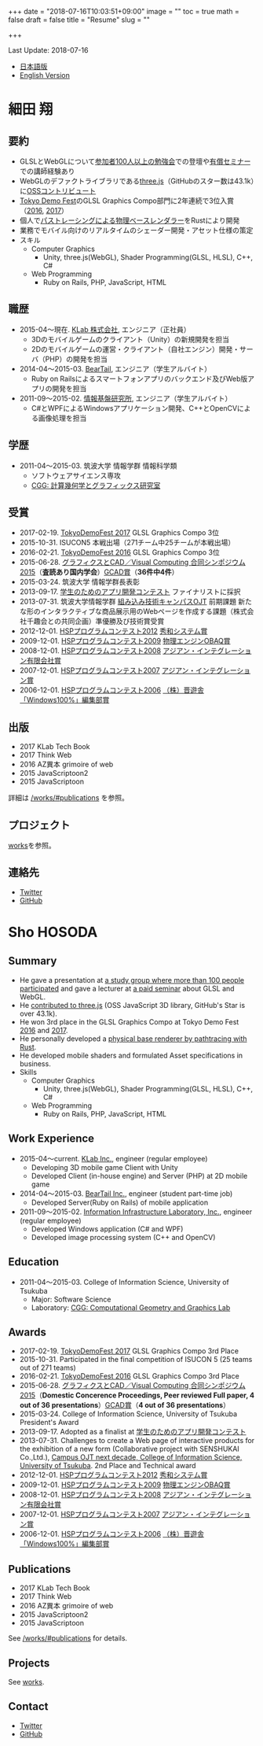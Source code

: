 +++
date = "2018-07-16T10:03:51+09:00"
image = ""
toc = true
math = false
draft = false
title = "Resume"
slug = ""

+++

Last Update: 2018-07-16

- [日本語版](#ja)
- [English Version](#en)

<h1 id="ja">細田 翔</h1>

## 要約

- GLSLとWebGLについて[参加者100人以上の勉強会](https://gam0022.net/blog/2016/02/16/glsl-tech/)での登壇や[有償セミナー](https://webgl.souhonzan.org/entry/?v=0703)での講師経験あり
- WebGLのデファクトライブラリである[three.js](https://github.com/mrdoob/three.js/)（GitHubのスター数は43.1k）に[OSSコントリビュート](https://github.com/mrdoob/three.js/pulls?q=is%3Apr+author%3Agam0022+is%3Aclosed)
- [Tokyo Demo Fest](http://tokyodemofest.jp)のGLSL Graphics Compo部門に2年連続で3位入賞（[2016](https://gam0022.net/blog/2016/02/24/tokyo-demo-fest/), [2017](https://gam0022.net/blog/2017/02/24/tdf2017/)）
- 個人で[パストレーシングによる物理ベースレンダラー](https://gam0022.net/blog/2017/10/02/rtcamp5/)をRustにより開発
- 業務でモバイル向けのリアルタイムのシェーダー開発・アセット仕様の策定
- スキル
    - Computer Graphics
        - Unity, three.js(WebGL), Shader Programming(GLSL, HLSL), C++, C#
    - Web Programming
        - Ruby on Rails, PHP, JavaScript, HTML

## 職歴

- 2015-04〜現在. [KLab 株式会社](http://www.klab.com/jp/), エンジニア（正社員）
  - 3Dのモバイルゲームのクライアント（Unity）の新規開発を担当
  - 2Dのモバイルゲームの運営・クライアント（自社エンジン）開発・サーバ（PHP）の開発を担当
- 2014-04〜2015-03. [BearTail](https://beartail.jp/), エンジニア（学生アルバイト）
  - Ruby on Railsによるスマートフォンアプリのバックエンド及びWeb版アプリの開発を担当
- 2011-09〜2015-02. [情報基盤研究所](http://www.iil-inc.com/index-j.html), エンジニア（学生アルバイト）
  - C#とWPFによるWindowsアプリケーション開発、C++とOpenCVによる画像処理を担当

## 学歴

- 2011-04〜2015-03. 筑波大学 情報学群 情報科学類
    - ソフトウェアサイエンス専攻
    - [CGG: 計算幾何学とグラフィックス研究室](http://www.cgg.cs.tsukuba.ac.jp/)

## 受賞

- 2017-02-19. [TokyoDemoFest 2017](http://tokyodemofest.jp/2017/?lang=ja) GLSL Graphics Compo 3位
- 2015-10-31. ISUCON5 本戦出場（271チーム中25チームが本戦出場）
- 2016-02-21. [TokyoDemoFest 2016](http://tokyodemofest.jp/2016/) GLSL Graphics Compo 3位
- 2015-06-28. [グラフィクスとCAD／Visual Computing 合同シンポジウム 2015](http://cgvi.jp/gcad/vc2015/)（**査読あり国内学会**）[GCAD賞](http://cgvi.jp/info/2017/06/05/bestpapers/#qd40ba36)（**36件中4件**）
- 2015-03-24. 筑波大学 情報学群長表彰
- 2013-09-17. [学生のためのアプリ開発コンテスト](http://acaric-valuator.com/event/studentappcontest2013/) ファイナリストに採択
- 2013-07-31. 筑波大学情報学群 [組み込み技術キャンパスOJT](http://inf.tsukuba.ac.jp/ET-COJT/) 前期課題 新たな形のインタラクティブな商品展示用のWebページを作成する課題（株式会社千趣会との共同企画）準優勝及び技術賞受賞
- 2012-12-01. [HSPプログラムコンテスト2012](http://hsp.tv/contest2012/) [秀和システム賞](http://hsp.tv/contest2012/cntst_fresult.html#313)
- 2009-12-01. [HSPプログラムコンテスト2009](http://hsp.tv/contest2009/) [物理エンジンOBAQ賞](http://hsp.tv/contest2009/cntst_fresult.html#120)
- 2008-12-01. [HSPプログラムコンテスト2008](http://hsp.tv/contest2008/) [アジアン・インテグレーション有限会社賞](http://hsp.tv/contest2008/cntst_fresult.html#95)
- 2007-12-01. [HSPプログラムコンテスト2007](http://hsp.tv/contest2007/) [アジアン・インテグレーション賞](http://hsp.tv/contest2007/cntst_fresult.html#180)
- 2006-12-01. [HSPプログラムコンテスト2006](http://hsp.tv/contest2006/) [（株）晋遊舎 「Windows100%」編集部賞](http://hsp.tv/contest2006/cntst_fresult.html#323)

## 出版

- 2017 KLab Tech Book
- 2017 Think Web
- 2016 AZ異本 grimoire of web
- 2015 JavaScriptoon2
- 2015 JavaScriptoon

詳細は [/works/#publications](/works/#publications) を参照。

## プロジェクト

[works](/works)を参照。

## 連絡先

- [Twitter](https://twitter.com/gam0022)
- [GitHub](http://github.com/gam0022)

<h1 id="en">Sho HOSODA</h1>

## Summary

- He gave a presentation at [a study group where more than 100 people participated](https://gam0022.net/blog/2016/02/16/glsl-tech/) and gave a lecturer at [a paid seminar](https://webgl.souhonzan.org/entry/?v=0703) about GLSL and WebGL.
- He [contributed to three.js](https://github.com/mrdoob/three.js/pulls?q=is%3Apr+author%3Agam0022+is%3Aclosed) (OSS JavaScript 3D library, GitHub's Star is over 43.1k).
- He won 3rd place in the GLSL Graphics Compo at Tokyo Demo Fest [2016](https://gam0022.net/blog/2016/02/24/tokyo-demo-fest/) and [2017](https://gam0022.net/blog/2017/02/24/tdf2017/).
- He personally developed a [physical base renderer by pathtracing with Rust](https://gam0022.net/blog/2017/10/02/rtcamp5/).
- He developed mobile shaders and formulated Asset specifications in business.
- Skills
    - Computer Graphics
        - Unity, three.js(WebGL), Shader Programming(GLSL, HLSL), C++, C#
    - Web Programming
        - Ruby on Rails, PHP, JavaScript, HTML

## Work Experience

- 2015-04〜current. [KLab Inc.](http://www.klab.com/jp/), engineer (regular employee)
    - Developing 3D mobile game Client with Unity
    - Developed Client (in-house engine) and Server (PHP) at 2D mobile game
- 2014-04〜2015-03. [BearTail Inc.](https://beartail.jp/), engineer (student part-time job)
    - Developed Server(Ruby on Rails) of mobile application
- 2011-09〜2015-02. [Information Infrastructure Laboratory, Inc.](http://www.iil-inc.com/index-e.html), engineer (regular employee)
    - Developed Windows application (C# and WPF)
    - Developed image processing system (C++ and OpenCV)

## Education

- 2011-04〜2015-03. College of Information Science, University of Tsukuba
    - Major: Software Science
    - Laboratory: [CGG: Computational Geometry and Graphics Lab](http://www.cgg.cs.tsukuba.ac.jp/)

## Awards

- 2017-02-19. [TokyoDemoFest 2017](http://tokyodemofest.jp/2017/?lang=en) GLSL Graphics Compo 3rd Place
- 2015-10-31. Participated in the final competition of ISUCON 5 (25 teams out of 271 teams)
- 2016-02-21. [TokyoDemoFest 2016](http://tokyodemofest.jp/2016/?lang=en) GLSL Graphics Compo 3rd Place
- 2015-06-28. [グラフィクスとCAD／Visual Computing 合同シンポジウム 2015](http://cgvi.jp/gcad/vc2015/)（**Domestic Concerence Proceedings, Peer reviewed Full paper, 4 out of 36 presentations**）[GCAD賞](http://cgvi.jp/info/2017/06/05/bestpapers/#qd40ba36)（**4 out of 36 presentations**）
- 2015-03-24. College of Information Science, University of Tsukuba President's Award
- 2013-09-17. Adopted as a finalist at [学生のためのアプリ開発コンテスト](http://acaric-valuator.com/event/studentappcontest2013/)
- 2013-07-31. Challenges to create a Web page of interactive products for the exhibition of a new form (Collaborative project with SENSHUKAI Co.,Ltd.), [Campus OJT next decade, College of Information Science, University of Tsukuba](http://inf.tsukuba.ac.jp/ET-COJT/). 2nd Place and Technical award
- 2012-12-01. [HSPプログラムコンテスト2012](http://hsp.tv/contest2012/) [秀和システム賞](http://hsp.tv/contest2012/cntst_fresult.html#313)
- 2009-12-01. [HSPプログラムコンテスト2009](http://hsp.tv/contest2009/) [物理エンジンOBAQ賞](http://hsp.tv/contest2009/cntst_fresult.html#120)
- 2008-12-01. [HSPプログラムコンテスト2008](http://hsp.tv/contest2008/) [アジアン・インテグレーション有限会社賞](http://hsp.tv/contest2008/cntst_fresult.html#95)
- 2007-12-01. [HSPプログラムコンテスト2007](http://hsp.tv/contest2007/) [アジアン・インテグレーション賞](http://hsp.tv/contest2007/cntst_fresult.html#180)
- 2006-12-01. [HSPプログラムコンテスト2006](http://hsp.tv/contest2006/) [（株）晋遊舎 「Windows100%」編集部賞](http://hsp.tv/contest2006/cntst_fresult.html#323)

## Publications

- 2017 KLab Tech Book
- 2017 Think Web
- 2016 AZ異本 grimoire of web
- 2015 JavaScriptoon2
- 2015 JavaScriptoon

See [/works/#publications](/works/#publications) for details.

## Projects

See [works](/works).

## Contact

- [Twitter](https://twitter.com/gam0022)
- [GitHub](http://github.com/gam0022)
